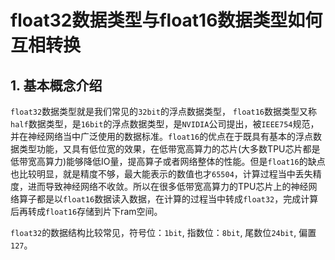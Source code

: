 # float32数据类型与float16数据类型如何互相转换

## 1. 基本概念介绍
`float32`数据类型就是我们常见的`32bit`的浮点数据类型， `float16`数据类型又称`half`数据类型，是`16bit`的浮点数据类型，是`NVIDIA`公司提出，被`IEEE754`规范，并在神经网络当中广泛使用的数据标准。`float16`的优点在于既具有基本的浮点数据类型功能，又具有低位宽的效果，在低带宽高算力的芯片(大多数TPU芯片都是低带宽高算力)能够降低IO量，提高算子或者网络整体的性能。但是`float16`的缺点也比较明显，就是精度不够，最大能表示的数值也才`65504`，计算过程当中丢失精度，进而导致神经网络不收敛。所以在很多低带宽高算力的TPU芯片上的神经网络算子都是以`float16`数据读入数据，在计算的过程当中转成`float32`，完成计算后再转成`float16`存储到片下ram空间。

`float32`的数据结构比较常见，符号位：`1bit`, 指数位：`8bit`, 尾数位`24bit`, 偏置`127`。
